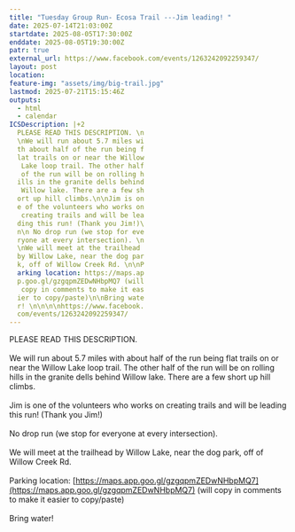 ```yaml
---
title: "Tuesday Group Run- Ecosa Trail ---Jim leading! "
date: 2025-07-14T21:03:00Z
startdate: 2025-08-05T17:30:00Z
enddate: 2025-08-05T19:30:00Z
patr: true
external_url: https://www.facebook.com/events/1263242092259347/
layout: post
location: 
feature-img: "assets/img/big-trail.jpg"
lastmod: 2025-07-21T15:15:46Z
outputs:
  - html
  - calendar
ICSDescription: |+2
  PLEASE READ THIS DESCRIPTION. \n  \nWe will run about 5.7 miles wi  th about half of the run being f  lat trails on or near the Willow   Lake loop trail. The other half   of the run will be on rolling h  ills in the granite dells behind   Willow lake. There are a few sh  ort up hill climbs.\n\nJim is on  e of the volunteers who works on   creating trails and will be lea  ding this run! (Thank you Jim!)\  n\n No drop run (we stop for eve  ryone at every intersection). \n  \nWe will meet at the trailhead   by Willow Lake, near the dog par  k, off of Willow Creek Rd. \n\nP  arking location: https://maps.ap  p.goo.gl/gzgqpmZEDwNHbpMQ7 (will   copy in comments to make it eas  ier to copy/paste)\n\nBring wate  r! \n\n\n\nhttps://www.facebook.  com/events/1263242092259347/
---
```


PLEASE READ THIS DESCRIPTION. <br>
  <br>
  We will run about 5.7 miles with about half of the run being flat trails on or near the Willow Lake loop trail. The other half of the run will be on rolling hills in the granite dells behind Willow lake. There are a few short up hill climbs.<br>
  <br>
  Jim is one of the volunteers who works on creating trails and will be leading this run! (Thank you Jim!)<br>
  <br>
   No drop run (we stop for everyone at every intersection). <br>
  <br>
  We will meet at the trailhead by Willow Lake, near the dog park, off of Willow Creek Rd. <br>
  <br>
  Parking location&#58; [https://maps.app.goo.gl/gzgqpmZEDwNHbpMQ7](https://maps.app.goo.gl/gzgqpmZEDwNHbpMQ7) (will copy in comments to make it easier to copy/paste)<br>
  <br>
  Bring water! <br>
  <br>
  <br>
  <br>
  
